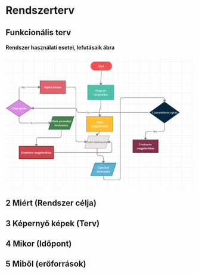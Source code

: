 Rendszerterv
============


## Funkcionális terv
#### Rendszer használati esetei, lefutásaik ábra
![A diagram.](./images/Ábra.PNG)
## 2 Miért (Rendszer célja)
## 3 Képernyő képek (Terv)
## 4 Mikor (Időpont)
## 5 Miből (erőforrások)
